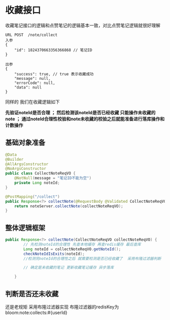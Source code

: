 # 收藏接口

收藏笔记接口的逻辑和点赞笔记的逻辑基本一致，对比点赞笔记逻辑就很好理解

```
URL POST  /note/collect
入参
{
    "id": 1824370663356366868 // 笔记ID
}

出参
{
	"success": true, // true 表示收藏成功
	"message": null,
	"errorCode": null,
	"data": null
}
```

同样的 我们在收藏逻辑如下

**先验证noteId是否合理 ； 然后检测该noteId是否已经收藏 只能操作未收藏的note ； 通过noteId合理性校验和note未收藏的校验之后就能准备进行落库操作和计数操作** 

## 基础对象准备

```JAVA 
@Data
@Builder
@AllArgsConstructor
@NoArgsConstructor
public class CollectNoteReqVO {
    @NotNull(message = "笔记ID不能为空")
    private Long noteId;
}

@PostMapping("/collect")
public Response<?> collectNote(@RequestBody @Validated CollectNoteReqVO collectNoteReqVO){
    return noteServer.collectNote(collectNoteReqVO);
}
```

## 整体逻辑框架

```Java
public Response<?> collectNote(CollectNoteReqVO collectNoteReqVO) {
        // 先检测noteId的合理性 先查本地缓存 再查redis缓存 最后查库
        Long noteId = collectNoteReqVO.getNoteId();
        checkNoteIdIsExits(noteId);
        //检测完noteId的合理性之后 就需要检测是否已经收藏了  采用布隆过滤器判断  过程类似笔记点赞

        // 确定是未收藏的笔记 更新收藏笔记缓存 异步落库

    }
```

## 判断是否还未收藏

还是老规矩 采用布隆过滤器实现  布隆过滤器的redisKey为 bloom:note:collects:#{userId}
